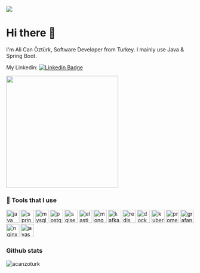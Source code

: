 ![](https://github.com/halfrost/halfrost/blob/master/icons/header_.png)

# Hi there 👋
<p>
  I'm Ali Can Öztürk, Software Developer from Turkey. I mainly use Java & Spring Boot. 
  
  My Linkedin: [![Linkedin Badge](https://img.shields.io/badge/-Linkedin-blue?style=plastic&logo=Linkedin&logoColor=white&link=https://www.linkedin.com/in/alicanozturk96/)](https://www.linkedin.com/in/alicanozturk96/)
</p>



<p><img src="https://media3.giphy.com/media/v1.Y2lkPTc5MGI3NjExOHYzNGJtNm5qOTAzM2pua2kxMzIxM3NnZnJ6Znh1MGc1eXIzaXdmbyZlcD12MV9pbnRlcm5hbF9naWZfYnlfaWQmY3Q9Zw/Dh5q0sShxgp13DwrvG/giphy.gif" width="300"> </p>

<h3>🚀 Tools that I use </h3>
<p align="left">
<img src="https://cdn.svgporn.com/logos/java.svg" alt="java" width="35" height="35" />
<img src="https://cdn.svgporn.com/logos/spring-icon.svg" alt="spring" width="35" height="35" />
<img src="https://cdn.svgporn.com/logos/mysql.svg" alt="mysql" width="35" height="35" />
<img src="https://cdn.svgporn.com/logos/postgresql.svg" alt="postgresql" width="35" height="35" />
<img src="https://www.svgrepo.com/show/303229/microsoft-sql-server-logo.svg" alt="sqlserver" width="35" height="35" />
<img src="https://cdn.svgporn.com/logos/elasticsearch.svg" alt="elasticsearch.svg" width="35" height="35" />
<img src="https://cdn.svgporn.com/logos/mongodb.svg" alt="mongodb" width="35" height="35" />
<img src="https://cdn.svgporn.com/logos/kafka-icon.svg" alt="kafka" width="35" height="35" />
<img src="https://cdn.svgporn.com/logos/redis.svg" alt="redis" width="35" height="35" />
<img src="https://cdn.svgporn.com/logos/docker-icon.svg" alt="docker" width="35" height="35" />
<img src="https://cdn.svgporn.com/logos/kubernetes.svg" alt="kubernetes" width="35" height="35" />
<img src="https://cdn.svgporn.com/logos/prometheus.svg" alt="prometheus" width="35" height="35" />
<img src="https://cdn.svgporn.com/logos/grafana.svg" alt="grafana" width="35" height="35" />
<img src="https://cdn.svgporn.com/logos/nginx.svg" alt="nginx" width="35" height="35" />
<img src="https://cdn.svgporn.com/logos/javascript.svg" alt="javascript.svg" width="35" height="35" />
</p>

### Github stats
<img  src="https://github-readme-stats-git-masterrstaa-rickstaa.vercel.app/api?username=acanozturk&show_icons=true&theme=tokyonight&icon_color=6392DF&hide=prs" alt="acanzoturk">
